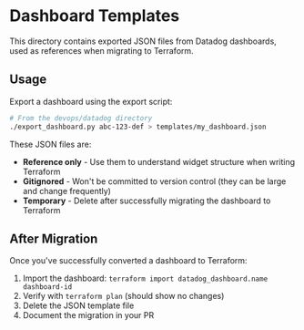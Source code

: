 # Dashboard Templates

This directory contains exported JSON files from Datadog dashboards, used as references when migrating to Terraform.

## Usage

Export a dashboard using the export script:

```bash
# From the devops/datadog directory
./export_dashboard.py abc-123-def > templates/my_dashboard.json
```

These JSON files are:

- **Reference only** - Use them to understand widget structure when writing Terraform
- **Gitignored** - Won't be committed to version control (they can be large and change frequently)
- **Temporary** - Delete after successfully migrating the dashboard to Terraform

## After Migration

Once you've successfully converted a dashboard to Terraform:

1. Import the dashboard: `terraform import datadog_dashboard.name dashboard-id`
2. Verify with `terraform plan` (should show no changes)
3. Delete the JSON template file
4. Document the migration in your PR
